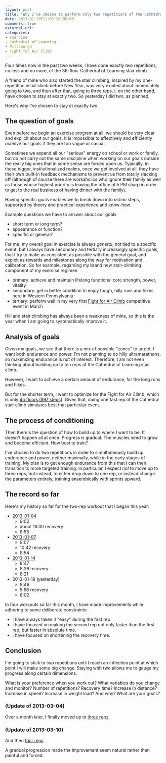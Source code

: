 ```yaml
---
layout: post
title: "Why I've chosen to perform only two repetitions of the Cathedral of Learning stair climb"
date: 2013-01-19T11:05:28-05:00
comments: true
external-url: 
categories: 
- exercise
- Cathedral of Learning
- Pittsburgh
- Fight for Air Climb
---
```

Four times now in the past two weeks, I have done exactly *two* repetitions, no less and no more, of the 36-floor Cathedral of Learning stair climb.

A friend of mine who also started the stair climbing, inspired by my one-repetition initial climb before New Year, was very excited about immediately going to two, and then after that, going to three reps. I, on the other hand, have chosen to stay at exactly two. So yesterday I did two, as planned.

Here's why I've chosen to stay at exactly two.

<!--more-->

## The question of goals

Even before we begin an exercise program at all, we should be very clear and explicit about our goals. It is impossible to effectively and efficiently *achieve* our goals if they are too vague or casual.

Sometimes we expend all our "serious" energy on school or work or family, but do not carry out the same discipline when working on our goals outside the really big ones that in some sense are forced upon us. Typically, in these bigger, institutionalized realms, once we get involved at all, they have their own built-in feedback mechanisms to prevent us from totally slacking off (although of course there are workaholics who ignore their family as well as those whose highest priority is leaving the office at 5 PM sharp in order to get to the real business of having dinner with the family).

Having specific goals enables we to break down into *action* steps, supported by theory and practical experience and know-how.

Example questions we have to answer about our goals:

- short term or long term?
- appearance or function?
- specific or general?

For me, my overall goal in exercise is always *general*, not tied to a specific event, but I always have secondary and tertiary increasingly specific goals, that I try to make as consistent as possible with the general goal, and exploit as rewards and milestones along the way for motivation and calibration. So for example, regarding my brand new stair-climbing component of my exercise regimen:

- primary: achieve and maintain lifelong functional core strength, power, vitality
- secondary: get in better condition to enjoy tough, hilly runs and hikes here in Western Pennsylvania
- tertiary: perform well in my very first [Fight for Air Climb](http://www.lung.org/pledge-events/pa/pittsburgh-climb-fy13/) competitive event in March

Hill and stair climbing has always been a weakness of mine, so this is the year when I am going to systematically improve it.

## Analysis of goals

Given my goals, we see that there is a mix of possible "zones" to target. I want both endurance and power. I'm not planning to do hilly ultramarathons, so maximizing endurance is not of interest. Therefore, I am not even thinking about building up to ten reps of the Cathedral of Learning stair climb.

However, I want to achieve a certain amount of endurance, for the long runs and hikes.

But for the shorter term, I want to optimize for the Fight for Air Climb, which is only [45 floors (897 steps)](http://www.lung.org/pledge-events/pa/pittsburgh-climb-fy13/local/event-information.html). Given that, doing one fast rep of the Cathedral stair climb simulates best that particular event.

## The process of conditioning

Then there's the question of how to build up to where I want to be. It doesn't happen all at once. Progress is gradual. The muscles need to grow and become efficient. How best to train?

I've chosen to do two repetitions in order to simultaneously build up endurance and power, neither maximally, while in the early stages of training. My plan is to get enough endurance from this that I can then transition to more targeted training. In particular, I expect *not* to move up to three reps, but instead, to either drop *down* to one rep, or instead change the parameters entirely, training anaerobically with sprints upward.

## The record so far

Here's my history so far for the two-rep workout that I began this year:

- [2013-01-04](/blog/2013/01/04/i-had-no-choice-but-to-barefoot-climb-the-cathedral-of-learning/)
  - 9:02
  - about 16:00 recovery
  - 8:58
- [2013-01-07](/blog/2013/01/07/primantis-and-the-cathedral-of-learning/)
  - 9:07
  - 10:42 recovery
  - 8:54
- [2013-01-14](/blog/2013/01/14/three-questions-to-ask-yourself-when-you-dont-feel-like-doing-your-scheduled-workout/)
  - 8:47
  - 8:39 recovery
  - 8:21
- 2013-01-18 (yesterday)
  - 8:46
  - 5:56 recovery
  - 8:02

In four workouts so far this month, I have made improvements while adhering to some deliberate constraints:

- I have always taken it "easy" during the first rep.
- I have focused on making the second rep not only faster than the first rep, but faster in absolute time.
- I have focused on shortening the recovery time.

## Conclusion

I'm going to stick to two repetitions until I reach an inflection point at which point I will make some big change. Staying with two allows me to gauge my progress along certain dimensions.

What is your preference when you work out? What variables do you change and monitor? Number of repetitions? Recovery time? Increase in distance? Increase in speed? Increase in weight load? And why? What are your goals?

### (Update of 2013-03-04)

Over a month later, I finally moved up to [three reps](/blog/2013/03/04/finally-moving-up-from-two-to-three-cathedral-of-learning-reps/).

### (Update of 2013-03-10)

And then [four reps](/blog/2013/03/10/now-at-four-reps-of-the-cathedral-of-learning-stair-climb/).

A gradual progression made the improvement seem natural rather than painful and forced.
